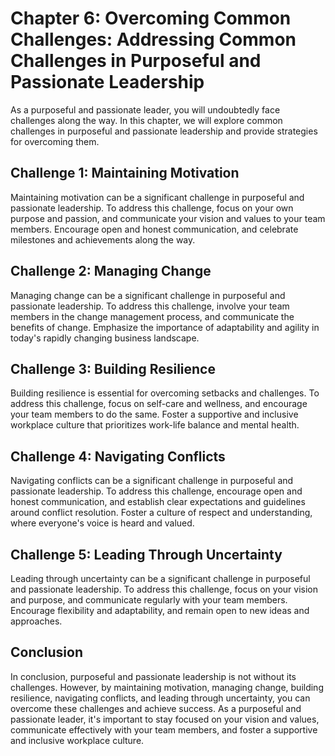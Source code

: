Chapter 6: Overcoming Common Challenges: Addressing Common Challenges in Purposeful and Passionate Leadership
=============================================================================================================

As a purposeful and passionate leader, you will undoubtedly face challenges along the way. In this chapter, we will explore common challenges in purposeful and passionate leadership and provide strategies for overcoming them.

Challenge 1: Maintaining Motivation
-----------------------------------

Maintaining motivation can be a significant challenge in purposeful and passionate leadership. To address this challenge, focus on your own purpose and passion, and communicate your vision and values to your team members. Encourage open and honest communication, and celebrate milestones and achievements along the way.

Challenge 2: Managing Change
----------------------------

Managing change can be a significant challenge in purposeful and passionate leadership. To address this challenge, involve your team members in the change management process, and communicate the benefits of change. Emphasize the importance of adaptability and agility in today's rapidly changing business landscape.

Challenge 3: Building Resilience
--------------------------------

Building resilience is essential for overcoming setbacks and challenges. To address this challenge, focus on self-care and wellness, and encourage your team members to do the same. Foster a supportive and inclusive workplace culture that prioritizes work-life balance and mental health.

Challenge 4: Navigating Conflicts
---------------------------------

Navigating conflicts can be a significant challenge in purposeful and passionate leadership. To address this challenge, encourage open and honest communication, and establish clear expectations and guidelines around conflict resolution. Foster a culture of respect and understanding, where everyone's voice is heard and valued.

Challenge 5: Leading Through Uncertainty
----------------------------------------

Leading through uncertainty can be a significant challenge in purposeful and passionate leadership. To address this challenge, focus on your vision and purpose, and communicate regularly with your team members. Encourage flexibility and adaptability, and remain open to new ideas and approaches.

Conclusion
----------

In conclusion, purposeful and passionate leadership is not without its challenges. However, by maintaining motivation, managing change, building resilience, navigating conflicts, and leading through uncertainty, you can overcome these challenges and achieve success. As a purposeful and passionate leader, it's important to stay focused on your vision and values, communicate effectively with your team members, and foster a supportive and inclusive workplace culture.


